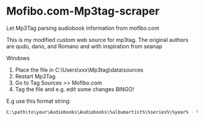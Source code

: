 # Mofibo.com-Mp3tag-scraper
Let Mp3Tag parsing audiobook information from mofibo.com

This is my modified custom web source for mp3tag. The original authors are qudo, dano, and Romano and with inspiration from seanap

Windows
1. Place the file in C:\Users\xxx\Mp3tag\data\sources
2. Restart Mp3Tag
3. Go to Tag Sources >> Mofibo.com 
4. Tag the file and e.g. edit some changes
BINGO!

E.g use this format string: 
```sh
C:\path\to\your\Audiobooks\Audiobooks\%albumartist%\%series%\%year% - %album%[ '['%series% %series-part%']']\%album% (%year%) ['['%series% %series-part%']' ]- %Narrator%
```
